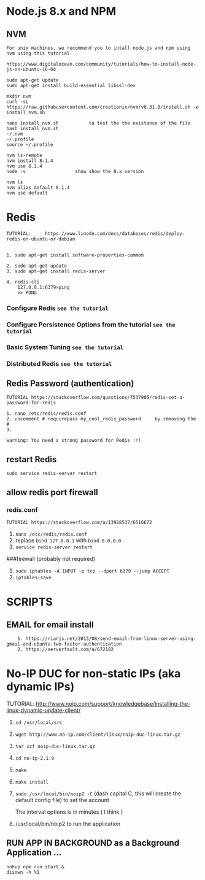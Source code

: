 # Node.js 8.x and NPM

## NVM
    For unix machines, we recommend you to intall node.js and npm using nvm using this tutorial

    https://www.digitalocean.com/community/tutorials/how-to-install-node-js-on-ubuntu-16-04

    sudo apt-get update
    sudo apt-get install build-essential libssl-dev

    mkdir nvm
    curl -sL https://raw.githubusercontent.com/creationix/nvm/v0.31.0/install.sh -o install_nvm.sh

    nano install_nvm.sh           to test the the existance of the file
    bash install_nvm.sh
    ~/.nvm
    ~/.profile
    source ~/.profile

    nvm ls-remote
    nvm install 8.1.4
    nvm use 8.1.4
    node -v                  show show the 8.x version

    nvm ls
    nvm alias default 8.1.4
    nvm use default

# Redis

    TUTORIAL:     https://www.linode.com/docs/databases/redis/deploy-redis-on-ubuntu-or-debian


    1. sudo apt-get install software-properties-common

    2. sudo apt-get update
    3. sudo apt-get install redis-server

    4. redis-cli
        127.0.0.1:6379>ping
        >> PONG

### Configure Redis `see the tutorial`
### Configure Persistence Options from the tutorial `see the tutorial`
### Basic System Tuning `see the tutorial`

### Distributed Redis `see the tutorial`

## Redis Password (authentication)

    TUTORIAL https://stackoverflow.com/questions/7537905/redis-set-a-password-for-redis

    1. nano /etc/redis/redis.conf
    2. uncomment # requirepass my_cool_redis_password     by removing the #
    3.

    warning: You need a strong password for Redis !!!

## restart Redis
   `sudo service redis-server restart`

## allow redis port firewall

   ### redis.conf
    TUTORIAL https://stackoverflow.com/a/13928537/6516672

   1. `nano /etc/redis/redis.conf`
   2. replace `bind 127.0.0.1` with `bind 0.0.0.0`
   3. `service redis-server restart`

   ###firewall (probably not required)
   1. `sudo iptables -A INPUT -p tcp --dport 6379 --jump ACCEPT`
   2. `iptables-save`





# SCRIPTS

   ## EMAIL for email install
        1. https://rianjs.net/2013/08/send-email-from-linux-server-using-gmail-and-ubuntu-two-factor-authentication
        2. https://serverfault.com/a/672182

# No-IP DUC for non-static IPs (aka dynamic IPs)

   TUTORIAL: http://www.noip.com/support/knowledgebase/installing-the-linux-dynamic-update-client/

   1. `cd /usr/local/src`
   2. `wget http://www.no-ip.com/client/linux/noip-duc-linux.tar.gz`
   3. `tar xzf noip-duc-linux.tar.gz`
   4. `cd no-ip-2.1.9`
   5. `make`
   6. `make install`

   7. `sudo /usr/local/bin/noip2 -C`   (dash capital C, this will create the default config file) to set the account

        The interval options is in minutes ( I think )

   8. /usr/local/bin/noip2    to run the application


## RUN APP IN BACKGROUND as a Background Application ...
   ```
   nohup npm run start &
   disown -h %1
   ```